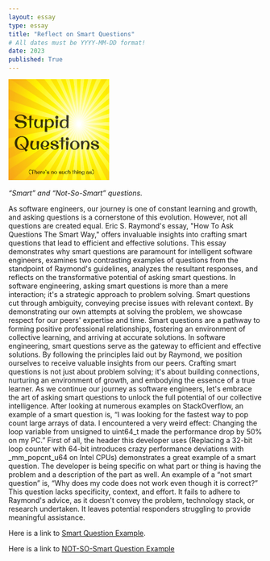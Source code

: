 ```yaml
---
layout: essay
type: essay
title: "Reflect on Smart Questions"
# All dates must be YYYY-MM-DD format!
date: 2023
published: True
---
```


<img width="200px" class="rounded float-start pe-4" src="../img/stupid-questions.jpg">

*“Smart” and “Not-So-Smart” questions.*

As software engineers, our journey is one of constant learning and growth, and asking questions is a cornerstone of this evolution. However, not all questions are created equal. Eric S. Raymond's essay, "How To Ask Questions The Smart Way," offers invaluable insights into crafting smart questions that lead to efficient and effective solutions. This essay demonstrates why smart questions are paramount for intelligent software engineers, examines two contrasting examples of questions from the standpoint of Raymond's guidelines, analyzes the resultant responses, and reflects on the transformative potential of asking smart questions. In software engineering, asking smart questions is more than a mere interaction; it's a strategic approach to problem solving. Smart questions cut through ambiguity, conveying precise issues with relevant context. By demonstrating our own attempts at solving the problem, we showcase respect for our peers' expertise and time. Smart questions are a pathway to forming positive professional relationships, fostering an environment of collective learning, and arriving at accurate solutions. In software engineering, smart questions serve as the gateway to efficient and effective solutions. By following the principles laid out by Raymond, we position ourselves to receive valuable insights from our peers. Crafting smart questions is not just about problem solving; it's about building connections, nurturing an environment of growth, and embodying the essence of a true learner. As we continue our journey as software engineers, let's embrace the art of asking smart questions to unlock the full potential of our collective intelligence. After looking at numerous examples on StackOverflow, an example of a smart question is, “I was looking for the fastest way to pop count large arrays of data. I encountered a very weird effect: Changing the loop variable from unsigned to uint64_t made the performance drop by 50% on my PC.” First of all, the header this developer uses (Replacing a 32-bit loop counter with 64-bit introduces crazy performance deviations with _mm_popcnt_u64 on Intel CPUs) demonstrates a great example of a smart question. The developer is being specific on what part or thing is having the problem and a description of the part as well. An example of a “not smart question” is, “Why does my code does not work even though it is correct?” This question lacks specificity, context, and effort. It fails to adhere to Raymond's advice, as it doesn't convey the problem, technology stack, or research undertaken. It leaves potential responders struggling to provide meaningful assistance.

Here is a link to [Smart Question Example](https://stackoverflow.com/questions/25078285/replacing-a-32-bit-loop-counter-with-64-bit-introduces-crazy-performance-deviati).

Here is a link to [NOT-SO-Smart Question Example](https://stackoverflow.com/questions/59851613/why-does-my-code-does-not-work-even-though-it-is-correct)
